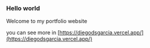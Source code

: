 ### Hello world

Welcome to my portfolio website

you can see more in [https://diegodsgarcia.vercel.app/](https://diegodsgarcia.vercel.app/)
